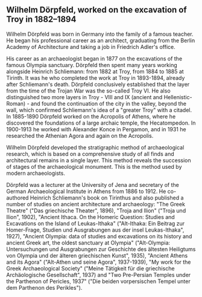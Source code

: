 ## Wilhelm Dörpfeld, worked on the excavation of Troy in 1882–1894

Wilhelm Dörpfeld was born in Germany into the family of a famous teacher. He began his professional career as an architect, graduating from the Berlin Academy of Architecture and taking a job in Friedrich Adler's office.

His career as an archaeologist began in 1877 on the excavations of the famous Olympia sanctuary. Dörpfeld then spent many years working alongside Heinrich Schliemann: from 1882 at Troy, from 1884 to 1885 at Tirinth. It was he who completed the work at Troy in 1893-1894, already after Schliemann's death. Dörpfeld conclusively established that the layer from the time of the Trojan War was the so-called Troy VI. He also distinguished two more layers in Troy - VIII and IX (ancient and Hellenistic-Roman) - and found the continuation of the city in the valley, beyond the wall, which confirmed Schliemann's idea of a "greater Troy" with a citadel. 
In 1885-1890 Dörpfeld worked on the Acropolis of Athens, where he discovered the foundations of a large archaic temple, the Hecatompedon. In 1900-1913 he worked with Alexander Konce in Pergamon, and in 1931 he researched the Athenian Agora and again on the Acropolis.

Wilhelm Dörpfeld developed the stratigraphic method of archaeological research, which is based on a comprehensive study of all finds and architectural remains in a single layer. This method reveals the succession of stages of the archaeological monument. This is the method used by modern archaeologists.

Dörpfeld was a lecturer at the University of Jena and secretary of the German Archaeological Institute in Athens from 1886 to 1912. He co-authored Heinrich Schliemann's book on Tirinthus and also published a number of studies on ancient architecture and archaeology: "The Greek Theatre" ("Das griechische Theater", 1896), "Troja and Ilion" ("Troja und Ilion", 1902), "Ancient Ithaca. On the Homeric Question: Studies and Excavations on the Island of Leukas-Ithaka" ("Alt-Ithaka: Ein Beitrag zur Homer-Frage, Studien und Ausgrabungen aus der insel Leukas-Ithaka", 1927), "Ancient Olympia: data of studies and excavations on its history and ancient Greek art, the oldest sanctuary at Olympia" ("Alt-Olympia: Untersuchungen und Ausgrabungen zur Geschichte des ältesten Heiligtums von Olympia und der älteren griechischen Kunst", 1935), "Ancient Athens and its Agora" ("Alt-Athen und seine Agora", 1937-1939), "My work for the Greek Archaeological Society" ("Meine Tätigkeit für die griechische Archäologische Gesellschaft", 1937) and "Two Pre-Persian Temples under the Parthenon of Pericles, 1937" ("Die beiden vorpersischen Tempel unter dem Parthenon des Perikles").
